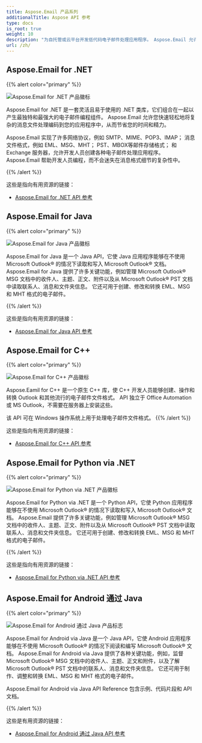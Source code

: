 ```yaml
---
title: Aspose.Email 产品系列
additionalTitle: Aspose API 参考
type: docs
is_root: true
weight: 10
description: "为自托管或云平台开发低代码电子邮件处理应用程序。 Aspose.Email 允许您处理、转换和检查 Microsoft Outlook 格式。"
url: /zh/
---
```


## Aspose.Email for .NET

{{% alert color="primary" %}} 

![Aspose.Email for .NET 产品徽标](../home_1.png)

Aspose.Email for .NET 是一套灵活且易于使用的 .NET 类库，它们组合在一起以产生最独特和最强大的电子邮件编程组件。 Aspose.Email 允许您快速轻松地将复杂的消息文件处理编码到您的应用程序中，从而节省您的时间和精力。

Aspose.Email 实现了许多网络协议，例如 SMTP、MIME、POP3、IMAP； 消息文件格式，例如 EML、MSG、MHT； PST、MBOX等邮件存储格式； 和 Exchange 服务器，允许开发人员创建各种电子邮件处理应用程序。 Aspose.Email 帮助开发人员编程，而不会迷失在消息格式细节的复杂性中。

{{% /alert %}} 

这些是指向有用资源的链接：
- [Aspose.Email for .NET API 参考](/email/zh/net/)

## Aspose.Email for Java

{{% alert color="primary" %}} 

![Aspose.Email for Java 产品徽标](../home_2.png)

Aspose.Email for Java 是一个 Java API，它使 Java 应用程序能够在不使用 Microsoft Outlook® 的情况下读取和写入 Microsoft Outlook® 文档。 Aspose.Email for Java 提供了许多关键功能，例如管理 Microsoft Outlook® MSG 文档中的收件人、主题、正文、附件以及从 Microsoft Outlook® PST 文档中读取联系人、消息和文件夹信息。 它还可用于创建、修改和转换 EML、MSG 和 MHT 格式的电子邮件。

{{% /alert %}} 

这些是指向有用资源的链接：
- [Aspose.Email for Java API 参考](/email/java/)

## Aspose.Email for C++

{{% alert color="primary" %}} 

![Aspose.Email for C++ 产品徽标](../home_3.png)

Aspose.Eamil for C++ 是一个原生 C++ 库，使 C++ 开发人员能够创建、操作和转换 Outlook 和其他流行的电子邮件文件格式。 API 独立于 Office Automation 或 MS Outlook，不需要在服务器上安装这些。

该 API 可在 Windows 操作系统上用于处理电子邮件文件格式。
{{% /alert %}} 

这些是指向有用资源的链接：
- [Aspose.Email for C++ API 参考](/email/cpp/)

## Aspose.Email for Python via .NET

{{% alert color="primary" %}} 

![Aspose.Email for Python via .NET 产品徽标](../home_4.png)

Aspose.Email for Python via .NET 是一个 Python API，它使 Python 应用程序能够在不使用 Microsoft Outlook® 的情况下读取和写入 Microsoft Outlook® 文档。 Aspose.Email 提供了许多关键功能，例如管理 Microsoft Outlook® MSG 文档中的收件人、主题、正文、附件以及从 Microsoft Outlook® PST 文档中读取联系人、消息和文件夹信息。 它还可用于创建、修改和转换 EML、MSG 和 MHT 格式的电子邮件。

{{% /alert %}} 

这些是指向有用资源的链接：
- [Aspose.Email for Python via .NET API 参考](/email/python-net/)

## Aspose.Email for Android 通过 Java

{{% alert color="primary" %}} 

![Aspose.Email for Android 通过 Java 产品标志](../home_5.png)

Aspose.Email for Android via Java 是一个 Java API，它使 Android 应用程序能够在不使用 Microsoft Outlook® 的情况下阅读和编写 Microsoft Outlook® 文档。 Aspose.Email for Android via Java 提供了各种关键功能，例如，监督 Microsoft Outlook® MSG 文档中的收件人、主题、正文和附件，以及了解 Microsoft Outlook® PST 文档中的联系人、消息和文件夹信息。 它还可用于制作、调整和转换 EML、MSG 和 MHT 格式的电子邮件。

Aspose.Email for Android via Java API Reference 包含示例、代码片段和 API 文档。

{{% /alert %}} 

这些是有用资源的链接：
- [Aspose.Email for Android 通过 Java API 参考](/email/androidjava/)


